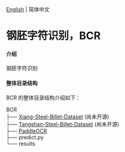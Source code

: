 [English](README.md) | 简体中文
# 钢胚字符识别，BCR

#### 介绍
钢胚字符识别

#### 整体目录结构
BCR 的整体目录结构介绍如下：

BCR  
├── [Xiang-Steel-Billet-Dataset](https://github.com/YukSing12/Steel-Billet-Dataset)    (尚未开源)   
├── [Tangshan-Steel-Billet-Dataset](https://github.com/YukSing12/Tangshan-Steel-Billet-Dataset)    (尚未开源)   
├── [PaddleOCR](https://github.com/PaddlePaddle/PaddleOCR)    
├── predict.py   
└── results  
